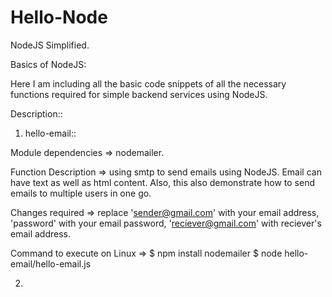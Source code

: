 # Hello-Node
NodeJS Simplified.


Basics of NodeJS:

Here I am including all the basic code snippets of all the necessary functions required for simple backend services using NodeJS.

Description::

1. hello-email::

Module dependencies => nodemailer.

Function Description => using smtp to send emails using NodeJS. Email can have text as well as html content. Also, this also demonstrate how to send emails to multiple users in one go.

Changes required => replace 'sender@gmail.com' with your email address, 'password' with your email password, 'reciever@gmail.com' with reciever's email address.

Command to execute on Linux => 
$ npm install nodemailer
$ node hello-email/hello-email.js

2. 
